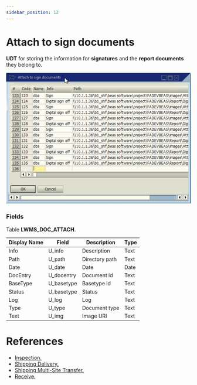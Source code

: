 ```yaml
---
sidebar_position: 12
---
```


# Attach to sign documents

**UDT** for storing the information for **signatures** and the **report documents** they belong to.

![LWMS_BINLOCATION screen](./img-carrier/lwms_doc_attach_screen.png)

### Fields

Table **LWMS_DOC_ATTACH**.

| Display Name | Field | Description | Type |
| --- | --- | --- | --- |
| Info | U_info | Description | Text |
| Path | U_path | Directory path | Text |
| Date | U_date | Date | Date |
| DocEntry | U_docentry | Document id | Text |
| BaseType | U_basetype | Basetype id | Text |
| Status | U_basetype | Status | Text |
| Log | U_log | Log | Text |
| Type | U_type | Document type | Text |
| Text | U_img | Image URI | Text |

# References

- [Inspection.](/docs/core_functions/inspection)
- [Shipping Delivery.](/docs/core_functions/shipping_delivery)
- [Shipping Multi-Site Transfer.](/docs/core_functions/shipping_multi_site_transfer)
- [Receive.](/docs/core_functions/receive)
